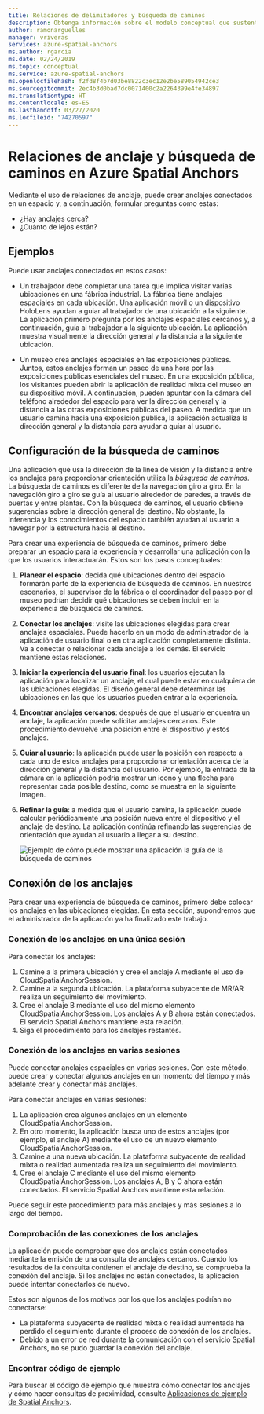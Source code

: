 ```yaml
---
title: Relaciones de delimitadores y búsqueda de caminos
description: Obtenga información sobre el modelo conceptual que sustenta las relaciones de anclaje. Aprenda a conectar anclajes dentro de un espacio y a usar Nearby API para satisfacer un escenario de búsqueda de caminos.
author: ramonarguelles
manager: vriveras
services: azure-spatial-anchors
ms.author: rgarcia
ms.date: 02/24/2019
ms.topic: conceptual
ms.service: azure-spatial-anchors
ms.openlocfilehash: f2fd8f4b7d03be8822c3ec12e2be589054942ce3
ms.sourcegitcommit: 2ec4b3d0bad7dc0071400c2a2264399e4fe34897
ms.translationtype: HT
ms.contentlocale: es-ES
ms.lasthandoff: 03/27/2020
ms.locfileid: "74270597"
---
```

# <a name="anchor-relationships-and-way-finding-in-azure-spatial-anchors"></a>Relaciones de anclaje y búsqueda de caminos en Azure Spatial Anchors

Mediante el uso de relaciones de anclaje, puede crear anclajes conectados en un espacio y, a continuación, formular preguntas como estas:

* ¿Hay anclajes cerca?
* ¿Cuánto de lejos están?

## <a name="examples"></a>Ejemplos

Puede usar anclajes conectados en estos casos:

* Un trabajador debe completar una tarea que implica visitar varias ubicaciones en una fábrica industrial. La fábrica tiene anclajes espaciales en cada ubicación. Una aplicación móvil o un dispositivo HoloLens ayudan a guiar al trabajador de una ubicación a la siguiente. La aplicación primero pregunta por los anclajes espaciales cercanos y, a continuación, guía al trabajador a la siguiente ubicación. La aplicación muestra visualmente la dirección general y la distancia a la siguiente ubicación.

* Un museo crea anclajes espaciales en las exposiciones públicas. Juntos, estos anclajes forman un paseo de una hora por las exposiciones públicas esenciales del museo. En una exposición pública, los visitantes pueden abrir la aplicación de realidad mixta del museo en su dispositivo móvil. A continuación, pueden apuntar con la cámara del teléfono alrededor del espacio para ver la dirección general y la distancia a las otras exposiciones públicas del paseo. A medida que un usuario camina hacia una exposición pública, la aplicación actualiza la dirección general y la distancia para ayudar a guiar al usuario.

## <a name="set-up-way-finding"></a>Configuración de la búsqueda de caminos

Una aplicación que usa la dirección de la línea de visión y la distancia entre los anclajes para proporcionar orientación utiliza la *búsqueda de caminos*. La búsqueda de caminos es diferente de la navegación giro a giro. En la navegación giro a giro se guía al usuario alrededor de paredes, a través de puertas y entre plantas. Con la búsqueda de caminos, el usuario obtiene sugerencias sobre la dirección general del destino. No obstante, la inferencia y los conocimientos del espacio también ayudan al usuario a navegar por la estructura hacia el destino.

Para crear una experiencia de búsqueda de caminos, primero debe preparar un espacio para la experiencia y desarrollar una aplicación con la que los usuarios interactuarán. Estos son los pasos conceptuales:

1. **Planear el espacio**: decida qué ubicaciones dentro del espacio formarán parte de la experiencia de búsqueda de caminos. En nuestros escenarios, el supervisor de la fábrica o el coordinador del paseo por el museo podrían decidir qué ubicaciones se deben incluir en la experiencia de búsqueda de caminos.
2. **Conectar los anclajes**: visite las ubicaciones elegidas para crear anclajes espaciales. Puede hacerlo en un modo de administrador de la aplicación de usuario final o en otra aplicación completamente distinta. Va a conectar o relacionar cada anclaje a los demás. El servicio mantiene estas relaciones.
3. **Iniciar la experiencia del usuario final**: los usuarios ejecutan la aplicación para localizar un anclaje, el cual puede estar en cualquiera de las ubicaciones elegidas. El diseño general debe determinar las ubicaciones en las que los usuarios pueden entrar a la experiencia.
4. **Encontrar anclajes cercanos**: después de que el usuario encuentra un anclaje, la aplicación puede solicitar anclajes cercanos. Este procedimiento devuelve una posición entre el dispositivo y estos anclajes.
5. **Guiar al usuario**: la aplicación puede usar la posición con respecto a cada uno de estos anclajes para proporcionar orientación acerca de la dirección general y la distancia del usuario. Por ejemplo, la entrada de la cámara en la aplicación podría mostrar un icono y una flecha para representar cada posible destino, como se muestra en la siguiente imagen.
6. **Refinar la guía**: a medida que el usuario camina, la aplicación puede calcular periódicamente una posición nueva entre el dispositivo y el anclaje de destino. La aplicación continúa refinando las sugerencias de orientación que ayudan al usuario a llegar a su destino.

    ![Ejemplo de cómo puede mostrar una aplicación la guía de la búsqueda de caminos](./media/meeting-spot.png)

## <a name="connect-anchors"></a>Conexión de los anclajes

Para crear una experiencia de búsqueda de caminos, primero debe colocar los anclajes en las ubicaciones elegidas. En esta sección, supondremos que el administrador de la aplicación ya ha finalizado este trabajo.

### <a name="connect-anchors-in-a-single-session"></a>Conexión de los anclajes en una única sesión

Para conectar los anclajes:

1. Camine a la primera ubicación y cree el anclaje A mediante el uso de CloudSpatialAnchorSession.
2. Camine a la segunda ubicación. La plataforma subyacente de MR/AR realiza un seguimiento del movimiento.
3. Cree el anclaje B mediante el uso del mismo elemento CloudSpatialAnchorSession. Los anclajes A y B ahora están conectados. El servicio Spatial Anchors mantiene esta relación.
4. Siga el procedimiento para los anclajes restantes.

### <a name="connect-anchors-in-multiple-sessions"></a>Conexión de los anclajes en varias sesiones

Puede conectar anclajes espaciales en varias sesiones. Con este método, puede crear y conectar algunos anclajes en un momento del tiempo y más adelante crear y conectar más anclajes.

Para conectar anclajes en varias sesiones:

1. La aplicación crea algunos anclajes en un elemento CloudSpatialAnchorSession.
2. En otro momento, la aplicación busca uno de estos anclajes (por ejemplo, el anclaje A) mediante el uso de un nuevo elemento CloudSpatialAnchorSession.
3. Camine a una nueva ubicación. La plataforma subyacente de realidad mixta o realidad aumentada realiza un seguimiento del movimiento.
4. Cree el anclaje C mediante el uso del mismo elemento CloudSpatialAnchorSession. Los anclajes A, B y C ahora están conectados. El servicio Spatial Anchors mantiene esta relación.

Puede seguir este procedimiento para más anclajes y más sesiones a lo largo del tiempo.

### <a name="verify-anchor-connections"></a>Comprobación de las conexiones de los anclajes

La aplicación puede comprobar que dos anclajes están conectados mediante la emisión de una consulta de anclajes cercanos. Cuando los resultados de la consulta contienen el anclaje de destino, se comprueba la conexión del anclaje. Si los anclajes no están conectados, la aplicación puede intentar conectarlos de nuevo.

Estos son algunos de los motivos por los que los anclajes podrían no conectarse:

* La plataforma subyacente de realidad mixta o realidad aumentada ha perdido el seguimiento durante el proceso de conexión de los anclajes.
* Debido a un error de red durante la comunicación con el servicio Spatial Anchors, no se pudo guardar la conexión del anclaje.

### <a name="find-sample-code"></a>Encontrar código de ejemplo

Para buscar el código de ejemplo que muestra cómo conectar los anclajes y cómo hacer consultas de proximidad, consulte [Aplicaciones de ejemplo de Spatial Anchors](https://github.com/Azure/azure-spatial-anchors-samples).
